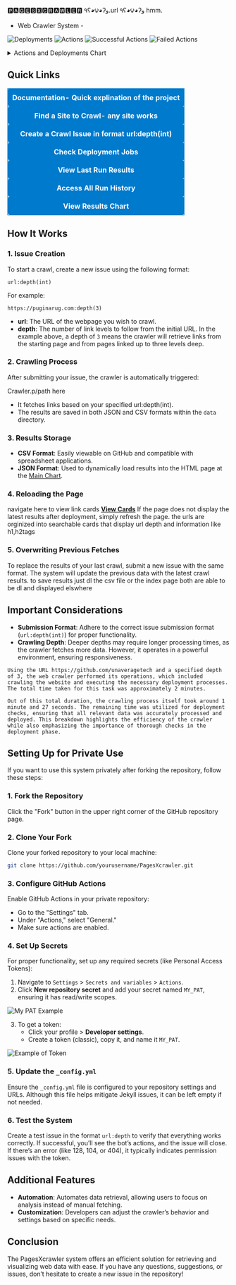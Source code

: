 



  🅿🅰🅶🅴🆂🆇🅲🆁🅰🆆🅻🅴🆁 
٩ʕ◕౪◕ʔو.url  ٩ʕ◕౪◕ʔو hmm.

- Web Crawler System -


![Deployments](https://img.shields.io/endpoint?url=https://raw.githubusercontent.com/unaveragetech/PagesXcrawler/main/data/deployments.json)
![Actions](https://img.shields.io/endpoint?url=https://raw.githubusercontent.com/unaveragetech/PagesXcrawler/main/data/actions.json)
![Successful Actions](https://img.shields.io/endpoint?url=https://raw.githubusercontent.com/unaveragetech/PagesXcrawler/main/data/successful_actions.json)
![Failed Actions](https://img.shields.io/endpoint?url=https://raw.githubusercontent.com/unaveragetech/PagesXcrawler/main/data/failed_actions.json)
<details>
  <summary>Actions and Deployments Chart</summary>
  
  ![Actions and Deployments Chart](https://raw.githubusercontent.com/unaveragetech/PagesXcrawler/main/data/actions_chart.png)
</details>

## Quick Links

<table align="center">
  <tr>
    <td align="center" style="border: 1px solid #007acc; padding: 10px; border-radius: 5px; background-color: #007acc;">
      <a href="Documentation.md" style="color: white; text-decoration: none; font-weight: bold;">Documentation- Quick explination of the project</a>
    </td>
  </tr>
  <tr>
    <td align="center" style="border: 1px solid #007acc; padding: 10px; border-radius: 5px; background-color: #007acc;">
      <a href="https://theuselessweb.com" style="color: white; text-decoration: none; font-weight: bold;">Find a Site to Crawl- any site works </a>
    </td>
  </tr>
  <tr>
    <td align="center" style="border: 1px solid #007acc; padding: 10px; border-radius: 5px; background-color: #007acc;">
      <a href="https://github.com/unaveragetech/PagesXcrawler/issues/new" style="color: white; text-decoration: none; font-weight: bold;">Create a Crawl Issue in format url:depth(int)</a>
    </td>
  </tr>
  <tr>
    <td align="center" style="border: 1px solid #007acc; padding: 10px; border-radius: 5px; background-color: #007acc;">
      <a href="https://github.com/unaveragetech/PagesXcrawler/deployments" style="color: white; text-decoration: none; font-weight: bold;">Check Deployment Jobs</a>
    </td>
  </tr>
  <tr>
    <td align="center" style="border: 1px solid #007acc; padding: 10px; border-radius: 5px; background-color: #007acc;">
      <a href="https://github.com/unaveragetech/PagesXcrawler/blob/main/data/results.csv" style="color: white; text-decoration: none; font-weight: bold;">View Last Run Results</a>
    </td>
  </tr>
  <tr>
    <td align="center" style="border: 1px solid #007acc; padding: 10px; border-radius: 5px; background-color: #007acc;">
      <a href="https://github.com/unaveragetech/PagesXcrawler/blob/main/data/issues_status.csv" style="color: white; text-decoration: none; font-weight: bold;">Access All Run History</a>
    </td>
  </tr>
  <tr>
    <td align="center" style="border: 1px solid #007acc; padding: 10px; border-radius: 5px; background-color: #007acc;">
      <a href="https://unaveragetech.github.io/PagesXcrawler/" style="color: white; text-decoration: none; font-weight: bold;">View Results Chart</a>
    </td>
  </tr>
</table>



## How It Works

### 1. Issue Creation

To start a crawl, create a new issue using the following format:

```
url:depth(int)
```

For example:

```
https://puginarug.com:depth(3)
```

- **url**: The URL of the webpage you wish to crawl.
- **depth**: The number of link levels to follow from the initial URL. In the example above, a depth of `3` means the crawler will retrieve links from the starting page and from pages linked up to three levels deep.

### 2. Crawling Process

After submitting your issue, the crawler is automatically triggered:

Crawler.p/path here
- It fetches links based on your specified url:depth(int).
- The results are saved in both JSON and CSV formats within the `data` directory.

### 3. Results Storage

- **CSV Format**: Easily viewable on GitHub and compatible with spreadsheet applications.
- **JSON Format**: Used to dynamically load results into the HTML page at the [Main Chart](https://unaveragetech.github.io/PagesXcrawler/).

### 4. Reloading the Page
navigate here to view link cards 
 **[View Cards](https://unaveragetech.github.io/PagesXcrawler/)**
If the page does not display the latest results after deployment, simply refresh the page.
the urls are orginized into searchable cards that display url depth and information like h1,h2tags

### 5. Overwriting Previous Fetches

To replace the results of your last crawl, submit a new issue with the same format. The system will update the previous data with the latest crawl results. to save results just dl the csv file or the index page both are able to be dl and displayed elswhere 

## Important Considerations

- **Submission Format**: Adhere to the correct issue submission format (`url:depth(int)`) for proper functionality.
- **Crawling Depth**: Deeper depths may require longer processing times, as the crawler fetches more data. However, it operates in a powerful environment, ensuring responsiveness.
```
Using the URL https://github.com/unaveragetech and a specified depth of 3, the web crawler performed its operations, which included crawling the website and executing the necessary deployment processes. The total time taken for this task was approximately 2 minutes.

Out of this total duration, the crawling process itself took around 1 minute and 27 seconds. The remaining time was utilized for deployment checks, ensuring that all relevant data was accurately processed and deployed. This breakdown highlights the efficiency of the crawler while also emphasizing the importance of thorough checks in the deployment phase.
```
## Setting Up for Private Use

If you want to use this system privately after forking the repository, follow these steps:

### 1. Fork the Repository

Click the "Fork" button in the upper right corner of the GitHub repository page.

### 2. Clone Your Fork

Clone your forked repository to your local machine:

```bash
git clone https://github.com/yourusername/PagesXcrawler.git
```

### 3. Configure GitHub Actions

Enable GitHub Actions in your private repository:

- Go to the "Settings" tab.
- Under "Actions," select "General."
- Make sure actions are enabled.

### 4. Set Up Secrets

For proper functionality, set up any required secrets (like Personal Access Tokens):

1. Navigate to `Settings` > `Secrets and variables` > `Actions`.
2. Click **New repository secret** and add your secret named `MY_PAT`, ensuring it has read/write scopes.

![My PAT Example](data/IMG_8383.png)

3. To get a token:
   - Click your profile > **Developer settings**.
   - Create a token (classic), copy it, and name it `MY_PAT`.

![Example of Token](data/IMG_8384.png)

### 5. Update the `_config.yml`

Ensure the `_config.yml` file is configured to your repository settings and URLs. Although this file helps mitigate Jekyll issues, it can be left empty if not needed.

### 6. Test the System

Create a test issue in the format `url:depth` to verify that everything works correctly. If successful, you’ll see the bot’s actions, and the issue will close. If there’s an error (like 128, 104, or 404), it typically indicates permission issues with the token.

## Additional Features

- **Automation**: Automates data retrieval, allowing users to focus on analysis instead of manual fetching.
- **Customization**: Developers can adjust the crawler’s behavior and settings based on specific needs.

## Conclusion

The PagesXcrawler system offers an efficient solution for retrieving and visualizing web data with ease. If you have any questions, suggestions, or issues, don’t hesitate to create a new issue in the repository!
